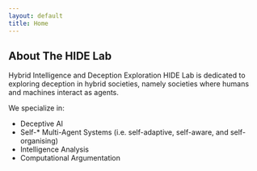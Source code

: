 ```yaml
---
layout: default
title: Home
---
```


## About The HIDE Lab
Hybrid Intelligence and Deception Exploration HIDE Lab is dedicated to exploring deception in hybrid societies, namely societies where humans and machines interact as agents.

We specialize in:
- Deceptive AI
- Self-* Multi-Agent Systems (i.e. self-adaptive, self-aware, and self-organising)
- Intelligence Analysis
- Computational Argumentation

